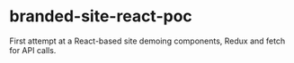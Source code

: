 # branded-site-react-poc
First attempt at a React-based site demoing components, Redux and fetch for API calls.
